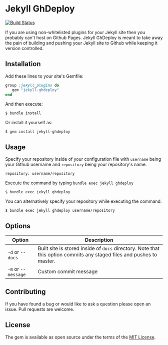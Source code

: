 # Jekyll GhDeploy
[![Build Status](https://travis-ci.com/nickgarlis/jekyll-ghdeploy.svg?token=qbXC3ZD5xJoyX2qqbQST&branch=master)](https://travis-ci.com/nickgarlis/jekyll-ghdeploy)

If you are using non-whitelisted plugins for your Jekyll site then you probably can't host on Github Pages.
Jekyll GhDeploy is meant to take away the pain of building and pushing your Jekyll site to Github while keeping it version controlled.     

## Installation

Add these lines to your site's Gemfile:

```ruby
group :jekyll_plugins do
   gem "jekyll-ghdeploy"
end

```

And then execute:

    $ bundle install

Or install it yourself as:

    $ gem install jekyll-ghdeploy

## Usage

Specify your repository inside of your configuration file with `username` being
your Github username and `repository` being your repository's name. 

    repository: username/repository

Execute the command by typing `bundle exec jekyll ghdeploy`

    $ bundle exec jekyll ghdeploy

You can alternatively specify your repository while executing the command.

    $ bundle exec jekyll ghdeploy username/repository

## Options

| Option | Description |
|--------|-------------|
| `-d` or `--docs` | Built site is stored inside of `docs` directory. Note that this option commits any staged files and pushes to master. |
| `-m` or `--message` | Custom commit message |

## Contributing

If you have found a bug or would like to ask a question please open an issue.
Pull requests are welcome.

## License

The gem is available as open source under the terms of the [MIT License](https://opensource.org/licenses/MIT).

